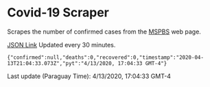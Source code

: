 # Covid-19 Scraper

Scrapes the number of confirmed cases from the [MSPBS](https://www.mspbs.gov.py/covid-19.php) web page.

[JSON Link](https://jmayalag.github.io/covid19-scrape/cases.json)
Updated every 30 minutes.
```
{"confirmed":null,"deaths":0,"recovered":0,"timestamp":"2020-04-13T21:04:33.073Z","pyt":"4/13/2020, 17:04:33 GMT-4"}
```
Last update (Paraguay Time): 4/13/2020, 17:04:33 GMT-4